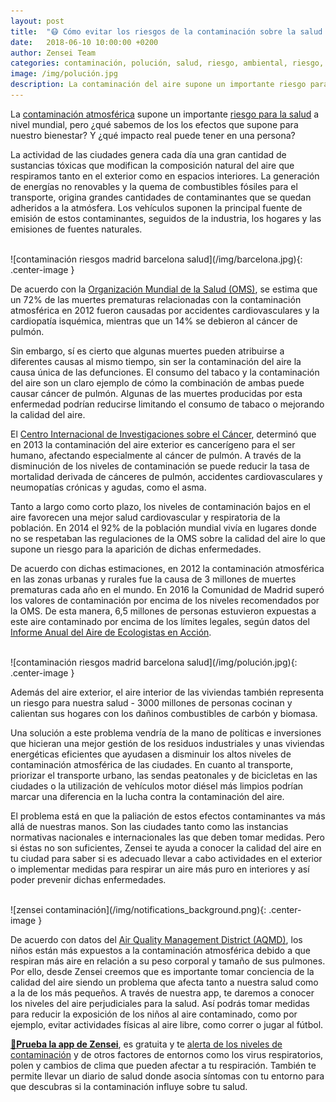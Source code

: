 ```yaml
---
layout: post
title:  "😷 Cómo evitar los riesgos de la contaminación sobre la salud desde hoy"
date:   2018-06-10 10:00:00 +0200
author: Zensei Team
categories: contaminación, polución, salud, riesgo, ambiental, riesgo, salud, alertas, contaminación atmosférica
image: /img/polución.jpg
description: La contaminación del aire supone un importante riesgo para la salud a nivel mundial, pero ¿qué sabemos de los los efectos que supone para nuestro bienestar? ...
---
```


La [contaminación atmosférica](https://es.wikipedia.org/wiki/Contaminaci%C3%B3n_atmosf%C3%A9rica) supone un importante [riesgo para la salud](https://medlineplus.gov/spanish/airpollution.html) a nivel mundial, pero ¿qué sabemos de los los efectos que supone para nuestro bienestar? Y ¿qué impacto real puede tener en una persona?

La actividad de las ciudades genera cada día una gran cantidad de sustancias tóxicas que modifican la composición natural del aire que respiramos tanto en el exterior como en espacios interiores. La generación de energías no renovables y la quema de combustibles fósiles para el transporte, origina grandes cantidades de contaminantes que se quedan adheridos a la atmósfera. Los vehículos suponen la principal fuente de emisión de estos contaminantes, seguidos de la industria, los hogares y las emisiones de fuentes naturales.

<br>
![contaminación riesgos madrid barcelona salud](/img/barcelona.jpg){: .center-image }
<br>

De acuerdo con la [Organización Mundial de la Salud (OMS)](http://www.who.int/mediacentre/factsheets/fs313/es/), se estima que un 72% de las muertes prematuras relacionadas con la contaminación atmosférica en 2012 fueron causadas por accidentes cardiovasculares y la cardiopatía isquémica, mientras que un 14% se debieron al cáncer de pulmón.

Sin embargo, sí es cierto que algunas muertes pueden atribuirse a diferentes causas al mismo tiempo, sin ser la contaminación del aire la causa única de las defunciones. El consumo del tabaco y la contaminación del aire son un claro ejemplo de cómo la combinación de ambas puede causar cáncer de pulmón.  Algunas de las muertes producidas por esta enfermedad podrían reducirse limitando el consumo de tabaco o mejorando la calidad del aire.

El [Centro Internacional de Investigaciones sobre el Cáncer](http://www.who.int/mediacentre/factsheets/fs313/es/), determinó que en 2013 la contaminación del aire exterior es cancerígeno para el ser humano, afectando especialmente al cáncer de pulmón. A través de la disminución de los niveles de contaminación se puede reducir la tasa de mortalidad derivada de cánceres de pulmón, accidentes cardiovasculares y neumopatías crónicas y agudas, como el asma.

Tanto a largo como corto plazo, los niveles de contaminación bajos en el aire favorecen una mejor salud cardiovascular y respiratoria de la población. En 2014 el 92% de la población mundial vivía en lugares donde no se respetaban las regulaciones de la OMS sobre la calidad del aire lo que supone un riesgo para la aparición de dichas enfermedades.

De acuerdo con dichas estimaciones, en 2012 la contaminación atmosférica en las zonas urbanas y rurales fue la causa de 3 millones de muertes prematuras cada año en el mundo. En 2016 la Comunidad de Madrid superó los valores de contaminación por encima de los niveles recomendados por la OMS. De esta manera, 6,5 millones de personas estuvieron expuestas a este aire contaminado por encima de los límites legales, según datos del [Informe Anual del Aire de Ecologistas en Acción](https://ccaa.elpais.com/ccaa/2017/06/28/madrid/1498651645_786510.html).

<br>
![contaminación riesgos madrid barcelona salud](/img/polución.jpg){: .center-image }
<br>

Además del aire exterior, el aire interior de las viviendas también representa un riesgo para nuestra salud - 3000 millones de personas cocinan y calientan sus hogares con los dañinos combustibles de carbón y biomasa.

Una solución a este problema vendría de la mano de políticas e inversiones que hicieran una mejor gestión de los residuos industriales y unas viviendas energéticas eficientes que ayudasen a disminuir los altos niveles de contaminación atmosférica de las ciudades. En cuanto al transporte, priorizar el transporte urbano, las sendas peatonales y de bicicletas en las ciudades o la utilización de vehículos motor diésel más limpios podrían marcar una diferencia en la lucha contra la contaminación del aire.

El problema está en que la paliación de estos efectos contaminantes va más allá de nuestras manos. Son las ciudades tanto como las instancias normativas nacionales e internacionales las que deben tomar medidas. Pero si éstas no son suficientes, Zensei te ayuda a conocer la calidad del aire en tu ciudad para saber si es adecuado llevar a cabo actividades en el exterior o implementar medidas para respirar un aire más puro en interiores y así poder prevenir dichas enfermedades. 

<br>
![zensei contaminación](/img/notifications_background.png){: .center-image }
<br>

De acuerdo con datos del [Air Quality Management District (AQMD)](http://www.aqmd.gov/home/library/public-information/publications/aire-sucio), los niños están más expuestos a la contaminación atmosférica debido a que respiran más aire en relación a su peso corporal y tamaño de sus pulmones. Por ello, desde Zensei creemos que es importante tomar conciencia de la calidad del aire siendo un problema que afecta tanto a nuestra salud como a la de los más pequeños. A través de nuestra app, te daremos a conocer los niveles del aire perjudiciales para la salud. Así podrás tomar medidas para reducir la exposición de los niños al aire contaminado, como por ejemplo, evitar actividades físicas al aire libre, como correr o jugar al fútbol.

**[📱Prueba la app de Zensei](https://zenseiapp.com)**, es gratuita y te [alerta de los niveles de contaminación](https://zenseiapp.com/blog/2018/05/14/que-es-alergia-contaminaci%C3%B3n/) y de otros factores de entornos como los virus respiratorios, polen y cambios de clima que pueden afectar a tu respiración. También te permite llevar un diario de salud donde asocia síntomas con tu entorno para que descubras si la contaminación influye sobre tu salud.
